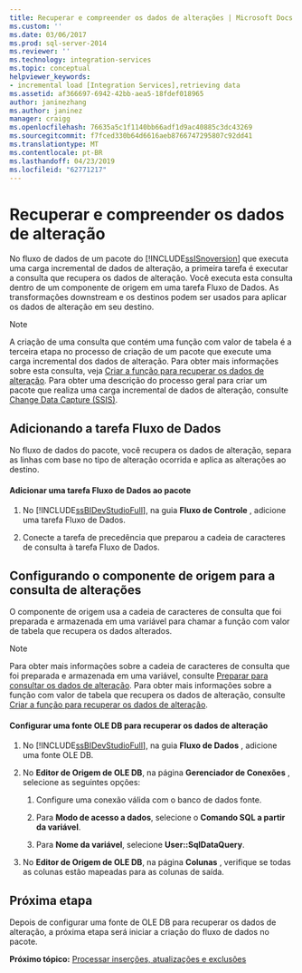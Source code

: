 ```yaml
---
title: Recuperar e compreender os dados de alterações | Microsoft Docs
ms.custom: ''
ms.date: 03/06/2017
ms.prod: sql-server-2014
ms.reviewer: ''
ms.technology: integration-services
ms.topic: conceptual
helpviewer_keywords:
- incremental load [Integration Services],retrieving data
ms.assetid: af366697-6942-42bb-aea5-18fdef018965
author: janinezhang
ms.author: janinez
manager: craigg
ms.openlocfilehash: 76635a5c1f1140bb66adf1d9ac40885c3dc43269
ms.sourcegitcommit: f7fced330b64d6616aeb8766747295807c92dd41
ms.translationtype: MT
ms.contentlocale: pt-BR
ms.lasthandoff: 04/23/2019
ms.locfileid: "62771217"
---
```

# <a name="retrieve-and-understand-the-change-data"></a>Recuperar e compreender os dados de alteração
  No fluxo de dados de um pacote do [!INCLUDE[ssISnoversion](../../includes/ssisnoversion-md.md)] que executa uma carga incremental de dados de alteração, a primeira tarefa é executar a consulta que recupera os dados de alteração. Você executa esta consulta dentro de um componente de origem em uma tarefa Fluxo de Dados. As transformações downstream e os destinos podem ser usados para aplicar os dados de alteração em seu destino.  
  
> [!NOTE]  
>  A criação de uma consulta que contém uma função com valor de tabela é a terceira etapa no processo de criação de um pacote que execute uma carga incremental dos dados de alteração. Para obter mais informações sobre esta consulta, veja [Criar a função para recuperar os dados de alteração](create-the-function-to-retrieve-the-change-data.md). Para obter uma descrição do processo geral para criar um pacote que realiza uma carga incremental de dados de alteração, consulte [Change Data Capture &#40;SSIS&#41;](change-data-capture-ssis.md).  
  
## <a name="adding-the-data-flow-task"></a>Adicionando a tarefa Fluxo de Dados  
 No fluxo de dados do pacote, você recupera os dados de alteração, separa as linhas com base no tipo de alteração ocorrida e aplica as alterações ao destino.  
  
#### <a name="to-add-a-data-flow-task-to-the-package"></a>Adicionar uma tarefa Fluxo de Dados ao pacote  
  
1.  No [!INCLUDE[ssBIDevStudioFull](../../includes/ssbidevstudiofull-md.md)], na guia **Fluxo de Controle** , adicione uma tarefa Fluxo de Dados.  
  
2.  Conecte a tarefa de precedência que preparou a cadeia de caracteres de consulta à tarefa Fluxo de Dados.  
  
## <a name="configuring-the-source-component-to-query-for-changes"></a>Configurando o componente de origem para a consulta de alterações  
 O componente de origem usa a cadeia de caracteres de consulta que foi preparada e armazenada em uma variável para chamar a função com valor de tabela que recupera os dados alterados.  
  
> [!NOTE]  
>  Para obter mais informações sobre a cadeia de caracteres de consulta que foi preparada e armazenada em uma variável, consulte [Preparar para consultar os dados de alteração](prepare-to-query-for-the-change-data.md). Para obter mais informações sobre a função com valor de tabela que recupera os dados de alteração, consulte [Criar a função para recuperar os dados de alteração](create-the-function-to-retrieve-the-change-data.md).  
  
#### <a name="to-configure-an-ole-db-source-to-retrieve-the-change-data"></a>Configurar uma fonte OLE DB para recuperar os dados de alteração  
  
1.  No [!INCLUDE[ssBIDevStudioFull](../../includes/ssbidevstudiofull-md.md)], na guia **Fluxo de Dados** , adicione uma fonte OLE DB.  
  
2.  No **Editor de Origem de OLE DB**, na página **Gerenciador de Conexões** , selecione as seguintes opções:  
  
    1.  Configure uma conexão válida com o banco de dados fonte.  
  
    2.  Para **Modo de acesso a dados**, selecione o **Comando SQL a partir da variável**.  
  
    3.  Para **Nome da variável**, selecione **User::SqlDataQuery**.  
  
3.  No **Editor de Origem de OLE DB**, na página **Colunas** , verifique se todas as colunas estão mapeadas para as colunas de saída.  
  
## <a name="next-step"></a>Próxima etapa  
 Depois de configurar uma fonte de OLE DB para recuperar os dados de alteração, a próxima etapa será iniciar a criação do fluxo de dados no pacote.  
  
 **Próximo tópico:** [Processar inserções, atualizações e exclusões](process-inserts-updates-and-deletes.md)  
  
  
